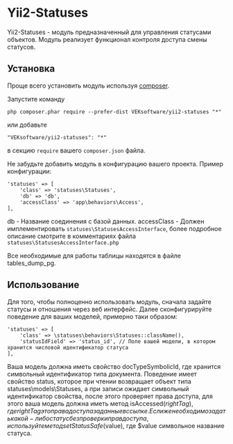 Yii2-Statuses
================================
Yii2-Statuses - модуль предназначенный для управления статусами объектов.
Модуль реализует функционал контроля доступа смены статусов.

Установка
------------------------------------------------------------
Проще всего установить модуль используя [composer](http://getcomposer.org/download/).

Запустите команду
```
php composer.phar require --prefer-dist VEKsoftware/yii2-statuses "*"
```
или добавьте
```
"VEKsoftware/yii2-statuses": "*"
```
в секцию `require` вашего `composer.json` файла.


Не забудьте добавить модуль в конфигурацию вашего проекта.
Пример конфигурации:
```
'statuses' => [
    'class' => 'statuses\Statuses',
    'db' => 'db',
    'accessClass' => 'app\behaviors\Access',
],
```
db - Название соединения с базой данных.
accessClass - Должен имплементировать `statuses\StatusesAccessInterface`, более подробное описание смотрите в комментариях файла `statuses\StatusesAccessInterface.php`



Все необходимые для работы таблицы находятся в файле tables_dump_pg.

Использование
------------------------------------------------------------
Для того, чтобы полноценно использовать модуль, сначала задайте статусы и отношения через веб интерфейс.
Далее сконфигурируйте поведение для ваших моделей, примерно таки образом:
```
'statuses' => [
    'class' => \statuses\behaviors\Statuses::className(),
    'statusIdField' => 'status_id', // Поле вашей модели, в котором хранится числовой идентификатор статуса
],
```
Ваша модель должна иметь свойство docTypeSymbolicId, где хранится символьный идентификатор типа документа.
Поведение имеет свойство status, которое при чтении возвращает объект типа statuses\models\Statuses, а при записи ожидает символьный идентификатор свойства, после этого проверяет права доступа, для этого ваша модель должна иметь метод isAccessed($rightTag), где rightTag это права доступа заданные в ссылке.
Если же необходимо задать какой-либо статус без проверки прав доступа, используйте метод setStatusSafe($value), где $value символьное название статуса.